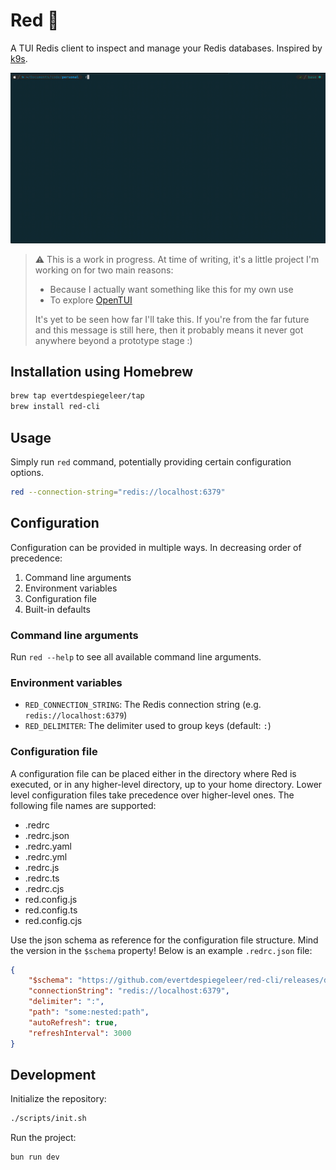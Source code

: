 # Red 🔴
A TUI Redis client to inspect and manage your Redis databases.
Inspired by [k9s](https://github.com/derailed/k9s).

![Demo](./docs/readme-assets/demo.gif "Demo")

> ⚠️ This is a work in progress. At time of writing, it's a little project I'm working on for two main reasons:
> - Because I actually want something like this for my own use
> - To explore [OpenTUI](https://github.com/sst/opentui)
>
> It's yet to be seen how far I'll take this. If you're from the far future and this message is still here, then it probably means it never got anywhere beyond a prototype stage :\)

## Installation using Homebrew
```sh
brew tap evertdespiegeleer/tap
brew install red-cli
```

## Usage
Simply run `red` command, potentially providing certain configuration options.

```sh
red --connection-string="redis://localhost:6379"
```

## Configuration
Configuration can be provided in multiple ways. In decreasing order of precedence:
1. Command line arguments
2. Environment variables
3. Configuration file
5. Built-in defaults

### Command line arguments
Run `red --help` to see all available command line arguments.

### Environment variables
- `RED_CONNECTION_STRING`: The Redis connection string (e.g. `redis://localhost:6379`)
- `RED_DELIMITER`: The delimiter used to group keys (default: `:`)

### Configuration file
A configuration file can be placed either in the directory where Red is executed, or in any higher-level directory, up to your home directory. Lower level configuration files take precedence over higher-level ones.
The following file names are supported:

- .redrc
- .redrc.json
- .redrc.yaml
- .redrc.yml
- .redrc.js
- .redrc.ts
- .redrc.cjs
- red.config.js
- red.config.ts
- red.config.cjs

Use the json schema as reference for the configuration file structure. Mind the version in the `$schema` property!
Below is an example `.redrc.json` file:
```json
{
    "$schema": "https://github.com/evertdespiegeleer/red-cli/releases/download/v0.0.11/redrc.schema.json",
    "connectionString": "redis://localhost:6379",
    "delimiter": ":",
    "path": "some:nested:path",
    "autoRefresh": true,
    "refreshInterval": 3000
}
```

### 

## Development
Initialize the repository:
```sh
./scripts/init.sh
```

Run the project:
```sh
bun run dev
```